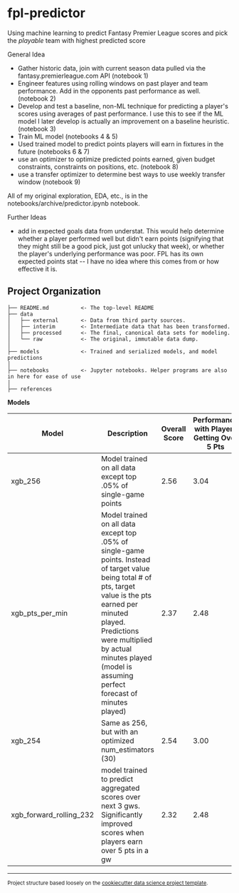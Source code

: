 fpl-predictor
==============================

Using machine learning to predict Fantasy Premier League scores and pick the *playable* team with highest predicted score

General Idea
- Gather historic data, join with current season data pulled via the fantasy.premierleague.com API (notebook 1)
- Engineer features using rolling windows on past player and team performance. Add in the opponents past performance as well. (notebook 2)
- Develop and test a baseline, non-ML technique for predicting a player's scores using averages of past performance. I use this to see if the ML model I later develop is actually an improvement on a baseline heuristic. (notebook 3)
- Train ML model (notebooks 4 & 5)
- Used trained model to predict points players will earn in fixtures in the future (notebooks 6 & 7)
- use an optimizer to optimize predicted points earned, given budget constraints, constraints on positions, etc. (notebook 8)
- use a transfer optimizer to determine best ways to use weekly transfer window (notebook 9)

All of my original exploration, EDA, etc., is in the notebooks/archive/predictor.ipynb notebook. 

Further Ideas
- add in expected goals data from understat. This would help determine whether a player performed well but didn't earn points (signifying that they might still be a good pick, just got unlucky that week), or whether the player's underlying performance was poor. FPL has its own expected points stat -- I have no idea where this comes from or how effective it is.


Project Organization
------------

    ├── README.md          <- The top-level README
    ├── data
    │   ├── external       <- Data from third party sources.
    │   ├── interim        <- Intermediate data that has been transformed.
    │   ├── processed      <- The final, canonical data sets for modeling.
    │   └── raw            <- The original, immutable data dump.
    │
    ├── models             <- Trained and serialized models, and model predictions
    │
    ├── notebooks          <- Jupyter notebooks. Helper programs are also in here for ease of use
    │
    ├── references       


**Models**

| Model     | Description | Overall Score | Performance with Players Getting Over 5 Pts
| ----------- | ----------- | ----------- | -----------
| xgb_256      | Model trained on all data except top .05% of single-game points | 2.56 | 3.04
| xgb_pts_per_min | Model trained on all data except top .05% of single-game points. Instead of target value being total # of pts, target value is the pts earned per minuted played. Predictions were multiplied by actual minutes played (model is assuming perfect forecast of minutes played) | 2.37 | 2.48
| xgb_254 | Same as 256, but with an optimized num_estimators (30) | 2.54 | 3.00
| xgb_forward_rolling_232 | model trained to predict aggregated scores over next 3 gws. Significantly improved scores when players earn over 5 pts in a gw  | 2.32 | 2.48

--------

<p><small>Project structure based loosely on the <a target="_blank" href="https://drivendata.github.io/cookiecutter-data-science/">cookiecutter data science project template</a>.</small></p>
